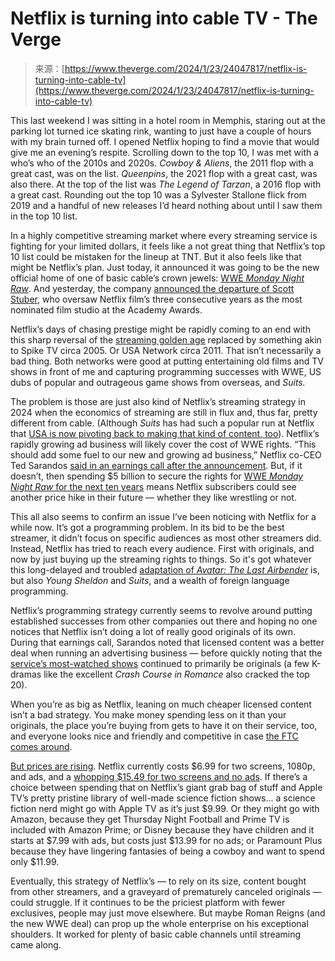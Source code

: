 <!--yml
category: 未分类
date: 2024-05-27 15:02:24
-->

# Netflix is turning into cable TV - The Verge

> 来源：[https://www.theverge.com/2024/1/23/24047817/netflix-is-turning-into-cable-tv](https://www.theverge.com/2024/1/23/24047817/netflix-is-turning-into-cable-tv)

This last weekend I was sitting in a hotel room in Memphis, staring out at the parking lot turned ice skating rink, wanting to just have a couple of hours with my brain turned off. I opened Netflix hoping to find a movie that would give me an evening’s respite. Scrolling down to the top 10, I was met with a who’s who of the 2010s and 2020s. *Cowboy & Aliens*, the 2011 flop with a great cast, was on the list. *Queenpins*, the 2021 flop with a great cast, was also there. At the top of the list was *The Legend of Tarzan*, a 2016 flop with a great cast. Rounding out the top 10 was a Sylvester Stallone flick from 2019 and a handful of new releases I’d heard nothing about until I saw them in the top 10 list.

In a highly competitive streaming market where every streaming service is fighting for your limited dollars, it feels like a not great thing that Netflix’s top 10 list could be mistaken for the lineup at TNT. But it also feels like that might be Netflix’s plan. Just today, it announced it was going to be the new official home of one of basic cable’s crown jewels: [WWE *Monday Night Raw*](/2024/1/23/24047785/netflix-monday-night-raw-exclusive-live-streaming-leaving-cable). And yesterday, the company [announced the departure of Scott Stuber](/2024/1/22/24047398/one-of-the-primary-architects-of-netflixs-golden-age-is-leaving), who oversaw Netflix film’s three consecutive years as the most nominated film studio at the Academy Awards.

Netflix’s days of chasing prestige might be rapidly coming to an end with this sharp reversal of the [streaming golden age](/2022/12/14/23507793/streaming-wars-hbo-max-netflix-ads-residuals-warrior-nun) replaced by something akin to Spike TV circa 2005\. Or USA Network circa 2011\. That isn’t necessarily a bad thing. Both networks were good at putting entertaining old films and TV shows in front of me and capturing programming successes with WWE, US dubs of popular and outrageous game shows from overseas, and *Suits.*

The problem is those are just also kind of Netflix’s streaming strategy in 2024 when the economics of streaming are still in flux and, thus far, pretty different from cable. (Although *Suits* has had such a popular run at Netflix that [USA is now pivoting back to making that kind of content, too](https://deadline.com/2023/12/usa-network-blue-sky-scripted-series-1235656853/)). Netflix’s rapidly growing ad business will likely cover the cost of WWE rights. “This should add some fuel to our new and growing ad business,” Netflix co-CEO Ted Sarandos [said in an earnings call after the announcement](https://go.redirectingat.com/?xs=1&id=1025X1701640&url=https%3A%2F%2Fwww.youtube.com%2Fwatch%3Fv%3Dv5EjcFtq_bc). But, if it doesn’t, then spending $5 billion to secure the rights for [WWE *Monday Night Raw* for the next ten years](https://www.businessinsider.com/why-netflix-pro-wrestling-wwe-deal-makes-sense-2024-1) means Netflix subscribers could see another price hike in their future — whether they like wrestling or not.

This all also seems to confirm an issue I’ve been noticing with Netflix for a while now. It’s got a programming problem. In its bid to be the best streamer, it didn’t focus on specific audiences as most other streamers did. Instead, Netflix has tried to reach every audience. First with originals, and now by just buying up the streaming rights to things. So it's got whatever this long-delayed and troubled [adaptation of *Avatar: The Last Airbender*](/24047888/avatar-the-last-airbender-trailer-netflix) is, but also *Young Sheldon* and *Suits*, and a wealth of foreign language programming.

Netflix’s programming strategy currently seems to revolve around putting established successes from other companies out there and hoping no one notices that Netflix isn’t doing a lot of really good originals of its own. During that earnings call, Sarandos noted that licensed content was a better deal when running an advertising business — before quickly noting that the [service’s most-watched shows](/24003126/netflix-viewing-data-ginny-georgia-witcher) continued to primarily be originals (a few K-dramas like the excellent *Crash Course in Romance* also cracked the top 20).

When you’re as big as Netflix, leaning on much cheaper licensed content isn’t a bad strategy. You make money spending less on it than your originals, the place you’re buying from gets to have it on their service, too, and everyone looks nice and friendly and competitive in case [the FTC comes around](/2023/12/22/24011064/warner-bros-discovery-paramount-merger-very-bad).

[But prices are rising](/2023/10/28/23934629/streaming-price-hikes-netflix-hulu-disney-plus-expensive). Netflix currently costs $6.99 for two screens, 1080p, and ads, and a [whopping $15.49 for two screens and no ads](/2024/1/23/24048107/netflix-basic-subscription-ads-earnings-q4-2023). If there’s a choice between spending that on Netflix’s giant grab bag of stuff and Apple TV’s pretty pristine library of well-made science fiction shows... a science fiction nerd might go with Apple TV as it’s just $9.99\. Or they might go with Amazon, because they get Thursday Night Football and Prime TV is included with Amazon Prime; or Disney because they have children and it starts at $7.99 with ads, but costs just $13.99 for no ads; or Paramount Plus because they have lingering fantasies of being a cowboy and want to spend only $11.99.

Eventually, this strategy of Netflix’s — to rely on its size, content bought from other streamers, and a graveyard of prematurely canceled originals — could struggle. If it continues to be the priciest platform with fewer exclusives, people may just move elsewhere. But maybe Roman Reigns (and the new WWE deal) can prop up the whole enterprise on his exceptional shoulders. It worked for plenty of basic cable channels until streaming came along.